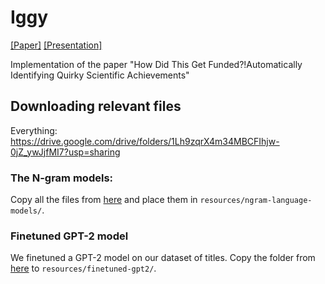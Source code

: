 # Iggy
[[Paper]]() [[Presentation]]()

Implementation of the paper "How Did This Get Funded?!Automatically Identifying Quirky Scientific Achievements"


## Downloading relevant files
Everything: https://drive.google.com/drive/folders/1Lh9zqrX4m34MBCFIhjw-0jZ_ywJjfMI7?usp=sharing

### The N-gram models: 
Copy all the files from [here](https://drive.google.com/drive/folders/1CuG7WBbvmf9hnHTrJipbUL5gdmy8-xPI?usp=sharing)
and place them in `resources/ngram-language-models/`.

### Finetuned GPT-2 model
We finetuned a GPT-2 model on our dataset of titles. Copy the folder from
[here](https://drive.google.com/drive/folders/1FiqMrM0H76DWzcvVBTdkrreFA0hffrQE?usp=sharing) to `resources/finetuned-gpt2/`.

### 